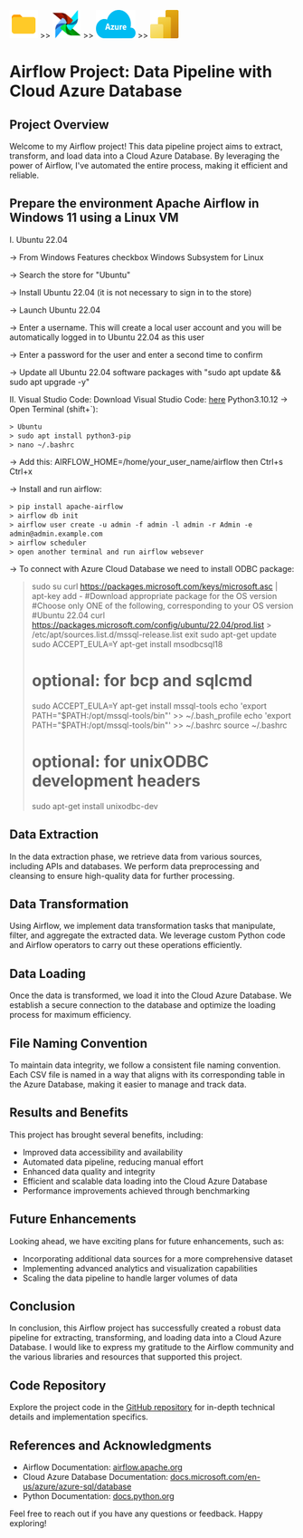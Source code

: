 
<img src="Pics/folder.svg" width="50" height="50"> >> <img src="Pics/airflow.svg" width="50" height="50"> >> <img src="Pics/microsoft-azure.svg" width="70"  height="50"> >> <img src="Pics/power-bi.svg" width="50" height="50">

# Airflow Project: Data Pipeline with Cloud Azure Database

## Project Overview
Welcome to my Airflow project! This data pipeline project aims to extract, transform, and load data into a Cloud Azure Database. By leveraging the power of Airflow, I've automated the entire process, making it efficient and reliable.
<!--![Project Architecture](Pics/architecture.png)
The project architecture consists of three main components: data extraction, data transformation, and data loading. These components work together to ensure a smooth and streamlined data pipeline. -->

## Prepare the environment Apache Airflow in Windows 11 using a Linux VM
I. Ubuntu 22.04
  
-> From Windows Features checkbox Windows Subsystem for Linux

-> Search the store for "Ubuntu"

-> Install Ubuntu 22.04 (it is not necessary to sign in to the store)

-> Launch Ubuntu 22.04

-> Enter a username. This will create a local user account and you will be automatically logged in to Ubuntu 22.04 as this user

-> Enter a password for the user and enter a second time to confirm

-> Update all Ubuntu 22.04 software packages with "sudo apt update && sudo apt upgrade -y"

II. Visual Studio Code:
  Download Visual Studio Code: [here](https://code.visualstudio.com/download)
  Python3.10.12
-> Open Terminal (shift+`):

    > Ubuntu
    > sudo apt install python3-pip
    > nano ~/.bashrc 
    
-> Add this: AIRFLOW_HOME=/home/your_user_name/airflow then Ctrl+s Ctrl+x

-> Install and run airflow:

    > pip install apache-airflow
    > airflow db init
    > airflow user create -u admin -f admin -l admin -r Admin -e admin@admin.example.com
    > airflow scheduler
    > open another terminal and run airflow websever

    
-> To connect with Azure Cloud Database we need to install ODBC package:

   > sudo su 
   > curl https://packages.microsoft.com/keys/microsoft.asc | apt-key add -
   > #Download appropriate package for the OS version
   > #Choose only ONE of the following, corresponding to your OS version
   > #Ubuntu 22.04
   > curl https://packages.microsoft.com/config/ubuntu/22.04/prod.list > /etc/apt/sources.list.d/mssql-release.list
   > exit
   > sudo apt-get update
   > sudo ACCEPT_EULA=Y apt-get install msodbcsql18
   > # optional: for bcp and sqlcmd
   > sudo ACCEPT_EULA=Y apt-get install mssql-tools
   > echo 'export PATH="$PATH:/opt/mssql-tools/bin"' >> ~/.bash_profile
   > echo 'export PATH="$PATH:/opt/mssql-tools/bin"' >> ~/.bashrc
   > source ~/.bashrc
   > # optional: for unixODBC development headers
   > sudo apt-get install unixodbc-dev
    

## Data Extraction
In the data extraction phase, we retrieve data from various sources, including APIs and databases. We perform data preprocessing and cleansing to ensure high-quality data for further processing.

## Data Transformation
Using Airflow, we implement data transformation tasks that manipulate, filter, and aggregate the extracted data. We leverage custom Python code and Airflow operators to carry out these operations efficiently.

## Data Loading
Once the data is transformed, we load it into the Cloud Azure Database. We establish a secure connection to the database and optimize the loading process for maximum efficiency.

## File Naming Convention
To maintain data integrity, we follow a consistent file naming convention. Each CSV file is named in a way that aligns with its corresponding table in the Azure Database, making it easier to manage and track data.

## Results and Benefits
This project has brought several benefits, including:
- Improved data accessibility and availability
- Automated data pipeline, reducing manual effort
- Enhanced data quality and integrity
- Efficient and scalable data loading into the Cloud Azure Database
- Performance improvements achieved through benchmarking

## Future Enhancements
Looking ahead, we have exciting plans for future enhancements, such as:
- Incorporating additional data sources for a more comprehensive dataset
- Implementing advanced analytics and visualization capabilities
- Scaling the data pipeline to handle larger volumes of data

## Conclusion
In conclusion, this Airflow project has successfully created a robust data pipeline for extracting, transforming, and loading data into a Cloud Azure Database. I would like to express my gratitude to the Airflow community and the various libraries and resources that supported this project.

## Code Repository
Explore the project code in the [GitHub repository](https://github.com/yourusername/your-repo) for in-depth technical details and implementation specifics.

## References and Acknowledgments
- Airflow Documentation: [airflow.apache.org](https://airflow.apache.org/)
- Cloud Azure Database Documentation: [docs.microsoft.com/en-us/azure/azure-sql/database](https://docs.microsoft.com/en-us/azure/azure-sql/database)
- Python Documentation: [docs.python.org](https://docs.python.org/)

Feel free to reach out if you have any questions or feedback. Happy exploring!
